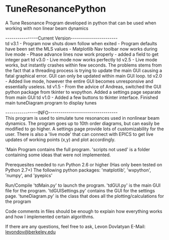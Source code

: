TuneResonancePython
===================

A Tune Resonance Program developed in python that can be used when working with non linear beam dynamics

----------------Current Version----------------------- <BR>
td v3.1 - Program now shuts down follow when exited
        - Program defaults have been set the MLS values
        - Matplotlib Nav toolbar now works during live mode
        - Phase advance lines now work properly
        - added a field to get integer part
td v3.0 - Live mode now works perfectly
td v2.5 - Live mode works, but instantly crashes within few seconds. The problems stems from the fact that a threading process is trying to update the main GUI causing a fatal graphical error. GUI can only be updated within main GUI loop. 
td v2.0 - Added live mode, however the entire GUI becomes unresponsive and essentially useless. 
td v1.5 - From the advice of Andreas, switched the GUI python package from tkinter to wxpython. Added a settings page separate from main GUI 
td v1.0 - Added a few buttons to tkinter interface. Finished main tuneDiagram program to display tunes

----------------INFO---------------------------------- <BR>
This program is used to simulate tune resonances used in nonlinear beam dynamics. The program goes up to 10th order diagrams, but can easily be modified to go higher. A settings page provide lots of customizability for the user. There is also a 'live mode' that can connect with EPICS to get live updates of working points (x,y) and plot accordingly.

'Main Program contains the full program. 'scripts not used' is a folder containing some ideas that were not implemented.

Prerequesites needed to run Python 2.6 or higher (Has only been tested on Python 2.7+) The following python packages: 'matplotlib', 'wxpython', 'numpy', and 'pyepics'

Run/Compile 'tdMain.py' to launch the program. 'tdGUI.py' is the main GUI file for the program. 'tdGUISettings.py' contains the GUI for the settings page. 'tuneDiagram.py' is the class that does all the plotting/calculations for the program

Code comments in files should be enough to explain how everything works and how I implemented certain algorithms.

If there are any questions, feel free to ask, Levon Dovlatyan E-Mail: levondov@berkeley.edu
